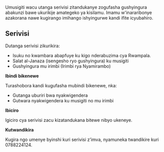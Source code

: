 Umusigiti wacu utanga serivisi zitandukanye zogufasha gushyingura abakunzi bawe ukurikije amategeko ya kisilamu. Imamu w'inararibonye azakorana nawe kugirango imihango ishyingurwe kandi ifite icyubahiro.

## Serivisi

Dutanga serivisi zikurikira:

* Isuku no kwambara abapfuye ku kigo nderabuzima cya Rwampala.
* Salat al-Janaza (isengesho ryo gushyingura) ku musigiti
* Gushyingura mu irimbi (Irimbi rya Nyamirambo)

**Ibindi bikenewe**

Turashobora kandi kugufasha mubindi bikenewe, nka:

* Gutanga uburiri bwa nyakwigendera
* Gutwara nyakwigendera ku musigiti no mu irimbi

**Ibiciro**

Igiciro cya serivisi zacu kizatandukana bitewe nibyo ukeneye.

**Kutwandikira**

Kugira ngo umenye byinshi kuri serivisi z’imva, nyamuneka twandikire kuri 0788224124.